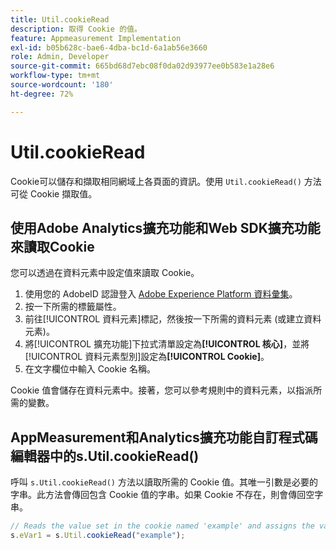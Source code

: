 ```yaml
---
title: Util.cookieRead
description: 取得 Cookie 的值。
feature: Appmeasurement Implementation
exl-id: b05b628c-bae6-4dba-bc1d-6a1ab56e3660
role: Admin, Developer
source-git-commit: 665bd68d7ebc08f0da02d93977ee0b583e1a28e6
workflow-type: tm+mt
source-wordcount: '180'
ht-degree: 72%

---
```


# Util.cookieRead

Cookie可以儲存和擷取相同網域上各頁面的資訊。使用 `Util.cookieRead()` 方法可從 Cookie 擷取值。

## 使用Adobe Analytics擴充功能和Web SDK擴充功能來讀取Cookie

您可以透過在資料元素中設定值來讀取 Cookie。

1. 使用您的 AdobeID 認證登入 [Adobe Experience Platform 資料彙集](https://experience.adobe.com/data-collection)。
2. 按一下所需的標籤屬性。
3. 前往[!UICONTROL 資料元素]標記，然後按一下所需的資料元素 (或建立資料元素)。
4. 將[!UICONTROL 擴充功能]下拉式清單設定為&#x200B;**[!UICONTROL 核心]**，並將[!UICONTROL 資料元素型別]設定為&#x200B;**[!UICONTROL Cookie]**。
5. 在文字欄位中輸入 Cookie 名稱。

Cookie 值會儲存在資料元素中。接著，您可以參考規則中的資料元素，以指派所需的變數。

## AppMeasurement和Analytics擴充功能自訂程式碼編輯器中的s.Util.cookieRead()

呼叫 `s.Util.cookieRead()` 方法以讀取所需的 Cookie 值。其唯一引數是必要的字串。此方法會傳回包含 Cookie 值的字串。如果 Cookie 不存在，則會傳回空字串。

```js
// Reads the value set in the cookie named 'example' and assigns the value to eVar1
s.eVar1 = s.Util.cookieRead("example");
```
